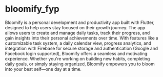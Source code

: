 # bloomify_fyp

Bloomify is a personal development and productivity app built with Flutter, designed to help users stay focused on their growth journey. The app allows users to create and manage daily tasks, track their progress, and gain insights into their personal achievements over time. With features like a customizable task system, a daily calendar view, progress analytics, and integration with Firebase for secure storage and authentication (Google and Facebook login supported), Bloomify offers a seamless and motivating experience. Whether you're working on building new habits, completing daily goals, or simply staying organized, Bloomify empowers you to bloom into your best self—one day at a time.
